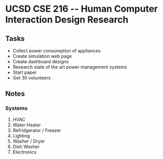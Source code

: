 # UCSD CSE 216 -- Human Computer Interaction Design Research

## Tasks

* Collect power consumption of appliances
* Create simulation web page
* Create dashboard designs
* Research state of the art power management systems
* Start paper
* Get 30 volunteers

## Notes

### Systems

1. HVAC
2. Water Heater
3. Refridgerator / Freezer
4. Lighting
5. Washer / Dryer
6. Dish Washer
7. Electronics
